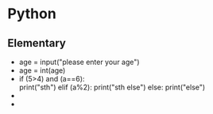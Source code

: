 # Python
## Elementary
* age = input("please enter your age")
* age = int(age)
* if (5>4) and (a==6):  
   print("sth")
 elif (a%2):
   print("sth else")
 else:
   print("else")
*   
* 
